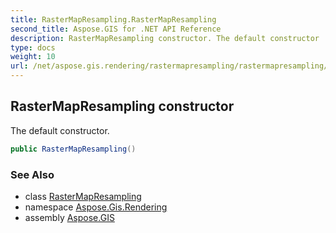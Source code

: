 ```yaml
---
title: RasterMapResampling.RasterMapResampling
second_title: Aspose.GIS for .NET API Reference
description: RasterMapResampling constructor. The default constructor
type: docs
weight: 10
url: /net/aspose.gis.rendering/rastermapresampling/rastermapresampling/
---
```

## RasterMapResampling constructor

The default constructor.

```csharp
public RasterMapResampling()
```

### See Also

* class [RasterMapResampling](../)
* namespace [Aspose.Gis.Rendering](../../rastermapresampling/)
* assembly [Aspose.GIS](../../../)


